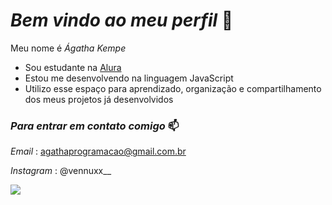 # _**Bem vindo ao meu perfil**_ 💛
  Meu nome é _Ágatha Kempe_
  - Sou estudante na [Alura](Https://www.alura.com.br)
  - Estou me desenvolvendo na linguagem JavaScript
  - Utilizo esse espaço para aprendizado, organização e compartilhamento dos meus projetos já desenvolvidos
### *Para entrar em contato comigo* 📫
_Email_ : agathaprogramacao@gmail.com.br

_Instagram_ : @vennuxx__






![](https://media.tenor.com/eopQRAqIKsUAAAAM/dancing-ballister-boldheart.gif)
